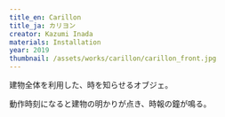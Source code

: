 ```yaml
---
title_en: Carillon
title_ja: カリヨン
creator: Kazumi Inada
materials: Installation
year: 2019
thumbnail: /assets/works/carillon/carillon_front.jpg
---
```


建物全体を利用した、時を知らせるオブジェ。

動作時刻になると建物の明かりが点き、時報の鐘が鳴る。
